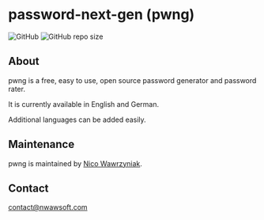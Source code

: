 # password-next-gen (pwng)

![GitHub](https://img.shields.io/github/license/nwawrzyniak/password-next-gen)
![GitHub repo size](https://img.shields.io/github/repo-size/nwawrzyniak/password-next-gen)

## About

pwng is a free, easy to use, open source password generator and password rater.

It is currently available in English and German.

Additional languages can be added easily.

## Maintenance

pwng is maintained by [Nico Wawrzyniak](https://www.github.com/nwawrzyniak).

## Contact

[contact@nwawsoft.com](mailto:contact@nwawsoft.com)
